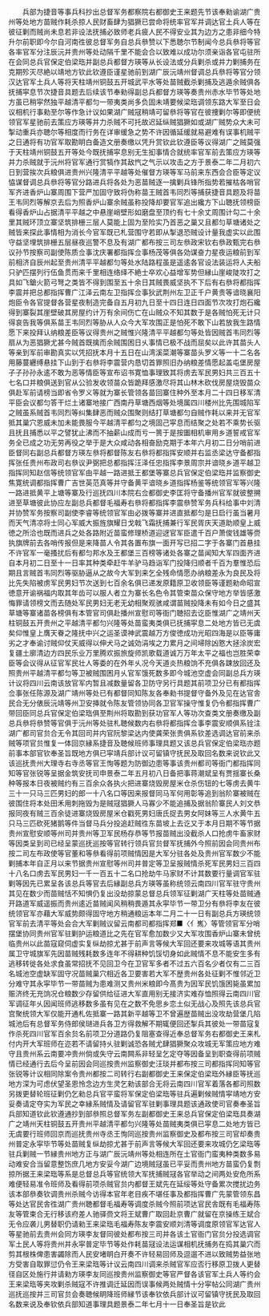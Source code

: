 <!-- { "loadSidebar": true } -->
　　兵部为捷音等事兵科抄出总督军务都察院右都御史王来题先节该奉勑谕湖广贵州等处地方苗贼作耗杀掠人民财畜肆为猖獗已尝命将统率官军并调达官土兵人等在彼征剿而贼尚未息若非设法抚捕必致师老兵疲人民不得安业其为边方之患非细今特升尔前职即今尔自河南徃彼总督军务自总兵叅赞以下悉聴尔节制闻今总兵叅将等官各率官军分注辰沅并贵州等处动隔千里不能会合以致难以成功尔须亲诣各官屯驻所在会同总兵官保定伯梁珤并副总兵都督方瑛等从长设法或分兵剿杀或并力剿捕务在克期殄灭尽絶以靖地方钦此钦遵臣谨星驰前到湖广辰沅靖州督调总兵叅将等官分领汉达官军土兵人等将天柱靖州铜鼓五开城武平水等处苗贼截杀剿捕及逃遁余贼俱各抚捕寜息节次捷音具题去后续该节奉勑得副总兵都督方瑛等奏贵州赤水毕节等处地方虽已稍寜然独平越清平都匀一带夷类尚多负固未靖要候梁珤调领东路大军至日会议相机行事勑至尔等作急计议如果湖广贼冦稍靖可留叅将等官在彼捜剿尔等即便统领官军星驰前去策应方瑛等并力杀贼不可托故迟延纵贼猖獗如或湖广贼势众大未可掣动重兵亦聴尔等相度而行务在详审缓急之势不许因循延缓就易避难有误事机贼平之日通将有功官军取勘眀白备造文册奏缴以凭升赏钦此钦遵臣等议得湖广之贼莫强于天柱靖州铜鼓五开等处今既抚捕寜息别无生抝事情合就统率官军前去策应方瑛等并力杀贼就于沅州将官军通行赏犒作其敌忾之气示以攻击之方于景泰二年二月初六日到营挨次兵粮俱进贵州兴隆清平平越等处催督方瑛等军马前来东西会合臣等定议恊谋督调总兵叅将等官分路进兵将各处为恶苗贼逐一擒剿兵锋所指势若摧枯各哨官军齐进香炉山寨周围下营严加固守致将伪称苗王贼首韦同烈等捕获捷音具题及将苗王韦同烈等解京去后为照香炉山寨余贼虽称投降却要官军追出纔方下山聴抚领榜臣看得香炉山占据清平平越之中悬崖峭壁形如磨盘至顶约有七十余丈周围计勾二十余里其贼环顶立寨坚筑排栅三层人莫能上固为至险实乃首恶之巢又且都匀草塘诸处之贼皆来探此事情相为消长今官军既已札营围守若即从掣退恐贼设计量我虚实以此围守益坚埋筑排栅五层昼夜巡警不息及有湖广都布按三司左叅政宋钦右叅政甄完右叅议孙节按察司副使陈质佥事沈庆署都指挥佥事杨茂等俱各効谋奋力星夜运粮前到军前相济自辰州起至贵州清平平越都匀等处水陆路程虽是遥逺各官设法装运将人夫船只驴匹摆列行伍鱼贯而来千里相连络绎不絶士卒欢心益增军势但縁山崖峻陡攻打之具如飞鎗火箭弓弩之类皆不得到围至五十余日其贼畏威坚执不下后有右叅将都指挥李震并把总都指挥曹广江泽云南左卫指挥佥事狄武荆州左卫正千户黄贵等谙晓襄阳炮臣令各官提督各营星夜制造完备自五月初九日至十四日连日四面节次攻打炮石纔得到寨裂其崖壁破其房屋约计万有余间伤亡在山贼众不知其数于是各贼怕死无计只得哀告我等俱系苗王韦同烈等胁从人众今大军攻围正是怕死不敢下山若放我生路情愿下来投拜认纳粮差臣等议得贵州之贼惟兴隆清平平越都匀等处皆因贼首韦同烈等扇从为恶猖獗尤甚今贼首既擒而余贼围困日乆事情已极不战而屈矣以此许其苗头人等亲到军前审勘真实以凭招抚本月十五日在山湾溪菜潮等寨苗头罗义等一十二名各用藤蔓纒缚悬挂下山到于右叅将李震营内恳切首罪照旧办纳粮差情愿起盖屯堡房屋子子孙孙永逺不敢为恶等情臣等宣布诏书寛恤事理致其将虏去军民男妇共三百五十七名口并粮俱送到官从公验发收领苗众皆跪拜感激尽将其山林木砍伐房屋烧毁苗众俱赴军前请榜当即省令罗义等就为寨长管领各苗回寨住种外至本月二十四日移军清平臣会议都匀答干烂土诸寨地接广西南丹草塘西烟等处境属四川楼州比先围城陷军之贼虽系贼首韦同烈等纠集肆恶而贼众围聚则结打草塘都匀自贼作耗以来并无官军抵其巢穴恩威未加未能畏服今平越清平都匀之境固己寜息而结聚之处若不乘势长驱且抚且捕悉以平之譬犹止沸而不抽薪山成而亏一篑于是按圗相机审用乡道誓戒官军务全已成之功无劳再役之举于是大众咸动各相奋励克期于本年六月初二日分哨前进臣督同右副总兵都督方瑛左叅将都督陈友右叅将都指挥安顺并右监丞梁达守备都指挥张任贵州布政司右叅议尹弼把总都指挥汪泽任忠指挥李景周宗并谙晓乡道平越卫指挥同知赵信等统领官军由平越一路进抵王都堡等寨总兵官保定伯梁珤并监察御史焦寛统调都指挥曹广吉世英范真等并守备黄平谙晓乡道指挥杨鉴等统领官军等兴隆一路进抵黄平上塘等寨及行巡抚四川本院右佥都御史李匡将守备播州官军就彼整搠进至草塘彼此协应左副总兵都督毛福寿右叅将都指挥李震叅赞军务兵科给事中刘清并协赞军务按察司副使李睿等统领官军由必拨等寨并进直抵都匀是日启行虽当暑月而天气清凉将士同心军威大振旌旗耀日戈戟飞霜抚捕兼行军民胥庆天道助顺皇上威徳之所洽也既而进兵之处各路附近苗蛮修理桥道迎迓官军臣遣千百户萧俊钱雄等赍执旗牌前去各哨传报但是来降苗人令其各置布旗一面开写已招二字于各寨门首悬挂不许官军一毫搔扰后有都匀邦水及王都堡三百榜等诸处各寨之苗闻知大军四面齐进自本月初二日至十一日率其种类牵赶牛羊驴马趋诣军门投降归顺者千百为羣惟恐后期且言贼首韦同烈等驱胁逼从之故今大军到来乞全残命情愿办纳粮差永为良民及将比先失陷被虏军民男妇节次送到七百余名俱已递发原籍原卫收领臣等谨题勑命昭宣徳意开谕祸福内取其年齿可以服人者立为寨长名色令其管束苗众保守地方举皆感激悔罪请领榜文而去随处军民男妇无老无幼相聚观骇咸谓苗贼投降未有如今日之盛其草塘等寨诸苗各榜俱有本管官司俱赴播州宣慰司等衙门聴招去讫臣惟湖广之靖州天柱铜鼓五开贵州之平越清平都匀兴隆等处苗蛮夷类俱已抚捕寜息二处地方皆已无虞矣仰惟皇上膺天眷之隆抚中兴之运圣谟神武震越万方俊徳成功光昭四海是以臣等庸劣之才奉谕讨贼仰仗天威得以伸犬马之诚効涓埃之力累月之间埽除凶憝大拯涂炭宏复疆土廓清边方四民乐业万里腾欢振旅旋师凯歌载道诚万万年太平之福也岂胜荣幸臣等会议得从征官军民壮人等委的在外年乆况今天道炎热粮饷不充俱各踈放回还及照贵州平越清平都匀等卫被贼围困月乆官军饿死数多即今城池空虚会同副总兵方瑛计议将四川云南该放官军内暂且减数量留各卫防守另行具题其前项卫分已有都指挥佥事张任陈源及湖广靖州等处已有都督同知陈友各奉勑书提督守备外及见在达官舎民合无分俵辰沅靖等州卫安挿就令陈友管领协同各卫官军操守惟复仍令都指挥曹广带回臣同总兵官保定伯梁珤俱至荆州将取勘到获功官军人等功次查类文册奏缴及副总兵叅将叅赞等官俱于沅州等处驻札聴候数内右叅将都指挥佥事李震安顺俱系铨注湖广都司官贠合无令其回司并内官阮黎梁达内使龚荣张贵俱系钦差选调达官前来杀贼等项官贠惟复一体回京縁系捷音及聴候班师事理具题又该总兵官保定伯梁珤亦题前事本部官钦奉圣旨既地方俱已寜靖兵部计议可留镇守抚民及取回名数来说钦此又该巡抚贵州大理寺右寺丞等官王恂等题为防御边患等事该贵州都司等衙门都指挥同知等官张锐等呈据金筑安抚司申景泰二年五月初八日备把事蒋潮斌呈有贾揺寨长桑种等报本日夜被贼约有三百余众各执火把进寨烧毁房屋米仓杀伤钮的七等虏去黄牛三十一只马三匹男妇的郎一十八名口等因来报督同马军何用彰等追到翁阶寨被贼在彼围住将本处田禾用刺拖毁为是贼冦猖獗人马寡少不能追捕及据翁阶寨民人刘文恭报同夜有贼三百余徒进寨烧毁房屋米仓戳死男妇唐氏捉去男女阿妹等三人水黄牛五只马三匹砍死猪鹅等件当督马兵分投追赶贼徃东苗坡上去讫又于本月日期不等节据贵州宣慰安顺等州司并贵州等卫军民杨存恭等节报苗贼出没截杀人口抢虏牛畜家财等因类呈到司已经呈蒙巡抚巡按等官转行领兵官贠督军抚捕外今照前因会同贵州布按二司左布政使等官董和等叅看得前项贼情因是大军分驻各处及贵州官军数少不能剿捕本年自正月以来节据贵州宣慰等州司并普定等卫呈报贼情杀死军民男妇三百四十八名口虏去军民男妇一千一百五十二名口抢劫牛马家财不计其数要行量调官军驻剿等因先已累呈各该总兵等官去后縁副总兵方瑛等虽称统领云南四川官军驻守贵州其见在数少而苗贼恬不知惧仍复出没劫掠蒙总督总兵领军征剿湖广天柱等处苗贼通开路道军威遥振而贵州逺近苗贼闻风稍稍畏遁其永寜毕节一带卫分有叅将李友在彼统领官军亦藉大军威势颇得固守地方稍通粮运本年二月二十一日有副总兵方瑛统领官军前去清平等处会合大军剿贼议留云南都司都指挥郑■〈亻嶲〉等管领官军分哨摆堡协同贵州官军驻剿护运粮道比之先在官军愈加数少又大军攻围香炉山寨未曾统临贵州以此苗寇窥伺虚实复纵劫掠尤甚于前声言等候大军回还要来攻城等语其贵州属卫守城旗军先因苗贼残耗数多连年不得耕种饥馁切身如此贼情不息不能安生多有逃移转徙各处求食虽常招抚不见回卫今在卫官军多者不过五六百名少者仅有二三百名城池空虚缺军固守况苗贼巢穴相近各卫要害若大军不歴贵州各处征剿不惟邻近卫分难守其永寜毕节一带苗贼为患难测又贵州米粮即今髙贵为因军民饥饿困毙虽累加赈济终无充饷况仓粮数少存留供给征进大军直用别无接济实难存恤照得云南四川官军调征年乆因闻班师逃移数多虽有见在之数不免思乡恋土似无战心及照先该总兵官宫聚统领大军仅能开通札佐抵寨一路其新平越等卫不曾遍歴苗贼出没攻劫营堡几陷城池后有总督军务侍郎侯琎进兵各卫方得救解不期辄便回还掣兵其彼处一带苗寇复作杀死四川官军百余贠名前项卫分道路仍复阻塞查得近奉总督军务右都御史王来札付内开大军班师在迩若不请留持乆驻剿诚恐各贼尤肆猖獗聚众攻城无军策应地方难守且贵州系云南要冲贵州倘或失守云南闗系非轻呈乞定夺等因备呈到职查得前项贼情已经通行去后今呈前因会同巡按贵州监察御史汪琰并都布按三司都指挥同知等官张锐等计议相同除案令贵州都按二司转行右副都御史王来保定伯梁珤外縁臣等抚巡地方深为可虑伏望圣恩怜念边方生灵乞勑该部合无将云南四川官军着落各都司照数另拨更替轮班征剿仍乞勑总兵官平蛮将军保定伯梁珤等驻兵遍剿候贼情寜靖地方安妥奏请定夺实为军民之幸縁系贼情及请留官军驻剿事理具题该通政使司官奏奉圣旨兵部知道钦此钦遵通抄到部叅照总督军务左副都御史王来总兵官保定伯梁珤具奏湖广之靖州天柱铜鼓五开贵州平越清平都匀兴隆等处苗贼夷类俱已寜息二处地方皆已无虞要行班师回京而巡抚贵州寺丞王恂同巡按贵州监察御史及都布按三司官却奏贵州普定永寜毕节等处苗贼复纵劫掠尤甚于前声言等候大军回还要来攻城仍乞梁珤等驻兵剿贼一节縁贵州地方正与湖广辰沅靖州等处相连所在土官衙门蛮夷种类数多易动难安合当留意整饬庶几地方安妥今湖广边境贼冦虽已平妥而贵州地方苗蛮仍复剽掠所据王来梁珤等系是总督总兵等官统领大军抚捕贼冦各官举动之间两处安危所系难便轻易准令班师及看得前项杀贼官贠内都督王斌先在延绥等处守备累次搅扰边务该本部叅奏钦调贵州杀贼今访得本官年老目疾不堪任事及都指挥曹广先蒙管领东昌等处达官民舎徃湖广贵州聴都督毛福寿等调度杀贼今照前项达官民舎既有毛福寿陈友等管束合无行移该府差人驰驿赍文将王斌曹广取回赴京曹广就留在京操练王斌合无令应袭儿男替职仍请勑王来梁珤毛福寿陈友李震安顺刘清等调度原领官军达官人等星驰前去贵州会同方瑛李友督同彼处都布按三司并各该土官衙门官贠分投选调官军土民人等将贵州并永寜普定毕节等处作耗苗冦设法运谋相机抚捕务在捣其巢穴而剪其根株俾患害蠲除而人民安堵眀白开奏不许轻易回师及逗遛不进以致贼势益张地方受害自取罪愆仍令王来梁珤等计议云南四川调来杀贼官军应否行移原卫拨人更替径自区处施行并请勑方瑛李友同巡按贵州监察御史等官严督各该官军土兵人等约会王来梁珤等夹攻剿杀贼寇不许推调迁延因而误事候两处贼情十分寜帖公同湖广贵州巡抚巡按并三司官贠会奏聴候眀降班师縁节该奉钦依兵部计议可留镇守抚民及取回名数来说及奉钦依兵部知道事理具题景泰二年七月十一日奉圣旨是钦此
